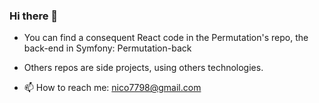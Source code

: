 ### Hi there 👋

- You can find a consequent React code in the Permutation's repo, the back-end in Symfony: Permutation-back 

- Others repos are side projects, using others technologies.

- 📫 How to reach me: nico7798@gmail.com
